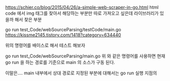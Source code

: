 https://schier.co/blog/2015/04/26/a-simple-web-scraper-in-go.html
html code 에서 img 태그를 찾아서 해당하는 부분만 따로 가져오고 싶은데 
라이브러리가 있을까 해서 찾은 부분

go run test_Code/webSourceParsing/testCode/main.go https://kissme2145.tistory.com/1418?category=634440

위의 명령어를 배이스로 해서 테스트 해보자 

go run test_Code/webSourceParsing/main.go
위 와 같은 명령어를 사용하면 현재 go run 을 하는 경로를 기준으로 main 의 소스가 구동 된다. 

이말은.... main 내부에서 상대 경로로 지정된 부분에 대해서는 go run 실행 지점의 